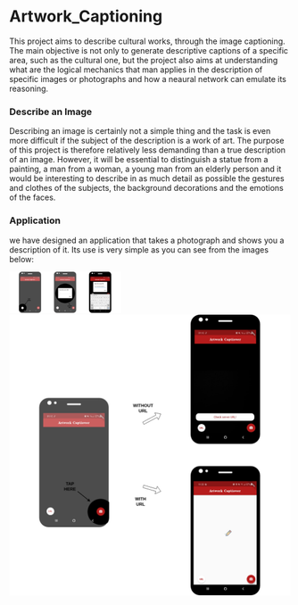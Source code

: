 # Artwork_Captioning

This project aims to describe cultural works, through the image captioning. The main objective is not only to generate descriptive captions of a specific area, such as the cultural one, but the project also aims at understanding what are the logical mechanics that man applies in the description of specific images or photographs and how a neaural network can emulate its reasoning.

### Describe an Image

Describing an image is certainly not a simple thing and the task is even more difficult if the subject of the description is a work of art.
The purpose of this project is therefore relatively less demanding than a true description of an image. However, it will be essential to distinguish a statue from a painting, a man from a woman, a young man from an elderly person and it would be interesting to describe in as much detail as possible the gestures and clothes of the subjects, the background decorations and the emotions of the faces.

### Application
we have designed an application that takes a photograph and shows you a description of it. Its use is very simple as you can see from the images below:


<img src="/demo/inserimento_url.png" width="200">

<img src="/demo/scatto_foto.png">



